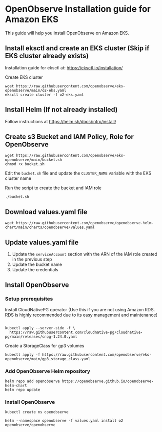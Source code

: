 # OpenObserve Installation guide for Amazon EKS

This guide will help you install OpenObserve on Amazon EKS.

## Install eksctl and create an EKS cluster (Skip if EKS cluster already exists)

Installation guide for eksctl at: https://eksctl.io/installation/

Create EKS cluster

```shell
wget https://raw.githubusercontent.com/openobserve/eks-openobserve/main/o2-eks.yaml
eksctl create cluster -f o2-eks.yaml
```

## Install Helm (If not already installed)

Follow instructions at https://helm.sh/docs/intro/install/

## Create s3 Bucket and IAM Policy, Role for OpenObserve

```shell
wget https://raw.githubusercontent.com/openobserve/eks-openobserve/main/bucket.sh
chmod +x bucket.sh

```
Edit the `bucket.sh` file and update the `CLUSTER_NAME` variable with the EKS cluster name

Run the script to create the bucket and IAM role

```shell
./bucket.sh
```

## Download values.yaml file

```shell
wget https://raw.githubusercontent.com/openobserve/openobserve-helm-chart/main/charts/openobserve/values.yaml
```

## Update values.yaml file

1. Update the `serviceAccount` section with the ARN of the IAM role created in the previous step
2. Update the bucket name
3. Update the credentials

## Install OpenObserve

### Setup prerequisites

Install CloudNativePG operator (Use this if you are not using Amazon RDS. RDS is highly recommended due to its easy management and maintenance)

```shell

kubectl apply --server-side -f \
  https://raw.githubusercontent.com/cloudnative-pg/cloudnative-pg/main/releases/cnpg-1.24.0.yaml
```

Create a StorageClass for gp3 volumes

```shell
kubectl apply -f https://raw.githubusercontent.com/openobserve/eks-openobserve/main/gp3_storage_class.yaml
```

### Add OpenObserve Helm repository

```shell
helm repo add openobserve https://openobserve.github.io/openobserve-helm-chart
helm repo update
```

### Install OpenObserve

```shell
kubectl create ns openobserve

helm --namespace openobserve -f values.yaml install o2 openobserve/openobserve
```
